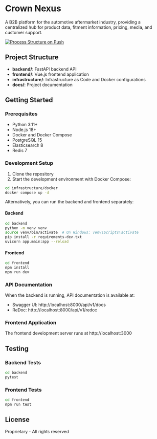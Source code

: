 # Crown Nexus

A B2B platform for the automotive aftermarket industry, providing a centralized hub for product data, fitment information, pricing, media, and customer support.

[![Process Structure on Push](https://github.com/sssolid/Crown-Nexus/actions/workflows/process_structure.yml/badge.svg)](https://github.com/sssolid/Crown-Nexus/actions/workflows/process_structure.yml)

## Project Structure

- **backend/**: FastAPI backend API
- **frontend/**: Vue.js frontend application
- **infrastructure/**: Infrastructure as Code and Docker configurations
- **docs/**: Project documentation

## Getting Started

### Prerequisites

- Python 3.11+
- Node.js 18+
- Docker and Docker Compose
- PostgreSQL 15
- Elasticsearch 8
- Redis 7

### Development Setup

1. Clone the repository
2. Start the development environment with Docker Compose:

```bash
cd infrastructure/docker
docker compose up -d
```

Alternatively, you can run the backend and frontend separately:

#### Backend

```bash
cd backend
python -m venv venv
source venv/bin/activate  # On Windows: venv\Scripts\activate
pip install -r requirements-dev.txt
uvicorn app.main:app --reload
```

#### Frontend

```bash
cd frontend
npm install
npm run dev
```

### API Documentation

When the backend is running, API documentation is available at:
- Swagger UI: http://localhost:8000/api/v1/docs
- ReDoc: http://localhost:8000/api/v1/redoc

### Frontend Application

The frontend development server runs at http://localhost:3000

## Testing

### Backend Tests

```bash
cd backend
pytest
```

### Frontend Tests

```bash
cd frontend
npm run test
```

## License

Proprietary - All rights reserved
